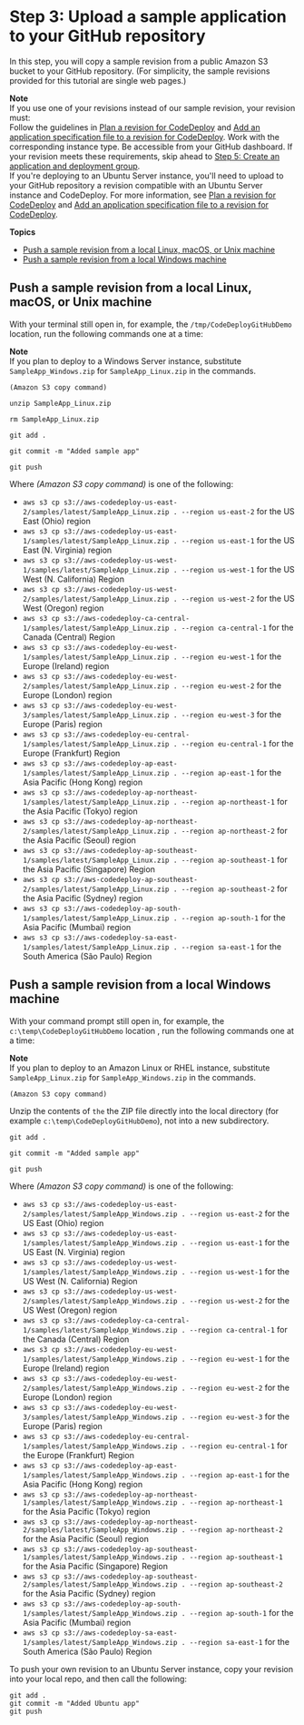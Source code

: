 # Step 3: Upload a sample application to your GitHub repository<a name="tutorials-github-upload-sample-revision"></a>

In this step, you will copy a sample revision from a public Amazon S3 bucket to your GitHub repository\. \(For simplicity, the sample revisions provided for this tutorial are single web pages\.\)

**Note**  
If you use one of your revisions instead of our sample revision, your revision must:   
Follow the guidelines in [Plan a revision for CodeDeploy](application-revisions-plan.md) and [Add an application specification file to a revision for CodeDeploy](application-revisions-appspec-file.md)\.
Work with the corresponding instance type\.
Be accessible from your GitHub dashboard\.
If your revision meets these requirements, skip ahead to [Step 5: Create an application and deployment group](tutorials-github-create-application.md)\.  
If you're deploying to an Ubuntu Server instance, you'll need to upload to your GitHub repository a revision compatible with an Ubuntu Server instance and CodeDeploy\. For more information, see [Plan a revision for CodeDeploy](application-revisions-plan.md) and [Add an application specification file to a revision for CodeDeploy](application-revisions-appspec-file.md)\.

**Topics**
+ [Push a sample revision from a local Linux, macOS, or Unix machine](#tutorials-github-upload-sample-revision-unixes)
+ [Push a sample revision from a local Windows machine](#tutorials-github-upload-sample-revision-windows)

## Push a sample revision from a local Linux, macOS, or Unix machine<a name="tutorials-github-upload-sample-revision-unixes"></a>

With your terminal still open in, for example, the `/tmp/CodeDeployGitHubDemo` location, run the following commands one at a time: 

**Note**  
If you plan to deploy to a Windows Server instance, substitute `SampleApp_Windows.zip` for `SampleApp_Linux.zip` in the commands\.

```
(Amazon S3 copy command)
```

```
unzip SampleApp_Linux.zip
```

```
rm SampleApp_Linux.zip
```

 

```
git add .
```

```
git commit -m "Added sample app"
```

```
git push
```

Where *\(Amazon S3 copy command\)* is one of the following: 
+ `aws s3 cp s3://aws-codedeploy-us-east-2/samples/latest/SampleApp_Linux.zip . --region us-east-2` for the US East \(Ohio\) region
+ `aws s3 cp s3://aws-codedeploy-us-east-1/samples/latest/SampleApp_Linux.zip . --region us-east-1` for the US East \(N\. Virginia\) region
+ `aws s3 cp s3://aws-codedeploy-us-west-1/samples/latest/SampleApp_Linux.zip . --region us-west-1` for the US West \(N\. California\) Region
+ `aws s3 cp s3://aws-codedeploy-us-west-2/samples/latest/SampleApp_Linux.zip . --region us-west-2` for the US West \(Oregon\) region
+ `aws s3 cp s3://aws-codedeploy-ca-central-1/samples/latest/SampleApp_Linux.zip . --region ca-central-1` for the Canada \(Central\) Region
+ `aws s3 cp s3://aws-codedeploy-eu-west-1/samples/latest/SampleApp_Linux.zip . --region eu-west-1` for the Europe \(Ireland\) region 
+ `aws s3 cp s3://aws-codedeploy-eu-west-2/samples/latest/SampleApp_Linux.zip . --region eu-west-2` for the Europe \(London\) region 
+ `aws s3 cp s3://aws-codedeploy-eu-west-3/samples/latest/SampleApp_Linux.zip . --region eu-west-3` for the Europe \(Paris\) region 
+ `aws s3 cp s3://aws-codedeploy-eu-central-1/samples/latest/SampleApp_Linux.zip . --region eu-central-1` for the Europe \(Frankfurt\) Region
+ `aws s3 cp s3://aws-codedeploy-ap-east-1/samples/latest/SampleApp_Linux.zip . --region ap-east-1` for the Asia Pacific \(Hong Kong\) region
+ `aws s3 cp s3://aws-codedeploy-ap-northeast-1/samples/latest/SampleApp_Linux.zip . --region ap-northeast-1` for the Asia Pacific \(Tokyo\) region
+ `aws s3 cp s3://aws-codedeploy-ap-northeast-2/samples/latest/SampleApp_Linux.zip . --region ap-northeast-2` for the Asia Pacific \(Seoul\) region
+ `aws s3 cp s3://aws-codedeploy-ap-southeast-1/samples/latest/SampleApp_Linux.zip . --region ap-southeast-1` for the Asia Pacific \(Singapore\) Region
+ `aws s3 cp s3://aws-codedeploy-ap-southeast-2/samples/latest/SampleApp_Linux.zip . --region ap-southeast-2` for the Asia Pacific \(Sydney\) region
+ `aws s3 cp s3://aws-codedeploy-ap-south-1/samples/latest/SampleApp_Linux.zip . --region ap-south-1` for the Asia Pacific \(Mumbai\) region
+ `aws s3 cp s3://aws-codedeploy-sa-east-1/samples/latest/SampleApp_Linux.zip . --region sa-east-1` for the South America \(São Paulo\) Region

## Push a sample revision from a local Windows machine<a name="tutorials-github-upload-sample-revision-windows"></a>

 With your command prompt still open in, for example, the `c:\temp\CodeDeployGitHubDemo` location , run the following commands one at a time:

**Note**  
If you plan to deploy to an Amazon Linux or RHEL instance, substitute `SampleApp_Linux.zip` for `SampleApp_Windows.zip` in the commands\.

```
(Amazon S3 copy command)
```

Unzip the contents of `the` the ZIP file directly into the local directory \(for example `c:\temp\CodeDeployGitHubDemo`\), not into a new subdirectory\.

```
git add .
```

```
git commit -m "Added sample app"
```

```
git push
```

Where *\(Amazon S3 copy command\)* is one of the following: 
+ `aws s3 cp s3://aws-codedeploy-us-east-2/samples/latest/SampleApp_Windows.zip . --region us-east-2` for the US East \(Ohio\) region
+ `aws s3 cp s3://aws-codedeploy-us-east-1/samples/latest/SampleApp_Windows.zip . --region us-east-1` for the US East \(N\. Virginia\) region
+ `aws s3 cp s3://aws-codedeploy-us-west-1/samples/latest/SampleApp_Windows.zip . --region us-west-1` for the US West \(N\. California\) Region
+ `aws s3 cp s3://aws-codedeploy-us-west-2/samples/latest/SampleApp_Windows.zip . --region us-west-2` for the US West \(Oregon\) region
+ `aws s3 cp s3://aws-codedeploy-ca-central-1/samples/latest/SampleApp_Windows.zip . --region ca-central-1` for the Canada \(Central\) Region
+ `aws s3 cp s3://aws-codedeploy-eu-west-1/samples/latest/SampleApp_Windows.zip . --region eu-west-1` for the Europe \(Ireland\) region
+ `aws s3 cp s3://aws-codedeploy-eu-west-2/samples/latest/SampleApp_Windows.zip . --region eu-west-2` for the Europe \(London\) region
+ `aws s3 cp s3://aws-codedeploy-eu-west-3/samples/latest/SampleApp_Windows.zip . --region eu-west-3` for the Europe \(Paris\) region
+ `aws s3 cp s3://aws-codedeploy-eu-central-1/samples/latest/SampleApp_Windows.zip . --region eu-central-1` for the Europe \(Frankfurt\) Region
+ `aws s3 cp s3://aws-codedeploy-ap-east-1/samples/latest/SampleApp_Windows.zip . --region ap-east-1` for the Asia Pacific \(Hong Kong\) region
+ `aws s3 cp s3://aws-codedeploy-ap-northeast-1/samples/latest/SampleApp_Windows.zip . --region ap-northeast-1` for the Asia Pacific \(Tokyo\) region
+ `aws s3 cp s3://aws-codedeploy-ap-northeast-2/samples/latest/SampleApp_Windows.zip . --region ap-northeast-2` for the Asia Pacific \(Seoul\) region
+ `aws s3 cp s3://aws-codedeploy-ap-southeast-1/samples/latest/SampleApp_Windows.zip . --region ap-southeast-1` for the Asia Pacific \(Singapore\) Region
+ `aws s3 cp s3://aws-codedeploy-ap-southeast-2/samples/latest/SampleApp_Windows.zip . --region ap-southeast-2` for the Asia Pacific \(Sydney\) region
+ `aws s3 cp s3://aws-codedeploy-ap-south-1/samples/latest/SampleApp_Windows.zip . --region ap-south-1` for the Asia Pacific \(Mumbai\) region
+ `aws s3 cp s3://aws-codedeploy-sa-east-1/samples/latest/SampleApp_Windows.zip . --region sa-east-1` for the South America \(São Paulo\) Region

To push your own revision to an Ubuntu Server instance, copy your revision into your local repo, and then call the following:

```
git add .
git commit -m "Added Ubuntu app"
git push
```